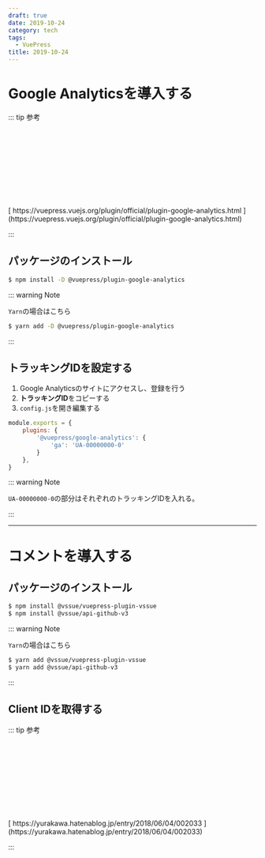 ```yaml
---
draft: true
date: 2019-10-24
category: tech
tags:
  - VuePress
title: 2019-10-24
---
```


# Google Analyticsを導入する

::: tip 参考

<br>

<div class="iframely-embed"><div class="iframely-responsive" style="height: 140px; padding-bottom: 0;"><a href="https://vuepress.vuejs.org/plugin/official/plugin-google-analytics.html" data-iframely-url="//cdn.iframe.ly/GFXNNZm"></a></div></div><script async src="//cdn.iframe.ly/embed.js" charset="utf-8"></script>
[ https://vuepress.vuejs.org/plugin/official/plugin-google-analytics.html ](https://vuepress.vuejs.org/plugin/official/plugin-google-analytics.html)

:::

## パッケージのインストール

```sh
$ npm install -D @vuepress/plugin-google-analytics
```

::: warning Note

`Yarn`の場合はこちら

```sh
$ yarn add -D @vuepress/plugin-google-analytics
```

:::

## トラッキングIDを設定する

1. Google Analyticsのサイトにアクセスし、登録を行う
2. **トラッキングID**をコピーする
3. `config.js`を開き編集する

```js
module.exports = {
    plugins: {
        '@vuepress/google-analytics': {
            'ga': 'UA-00000000-0'
        }
    },
}
```

::: warning Note

`UA-00000000-0`の部分はそれぞれのトラッキングIDを入れる。

:::

---

# コメントを導入する

## パッケージのインストール

```sh
$ npm install @vssue/vuepress-plugin-vssue
$ npm install @vssue/api-github-v3
```

::: warning Note

`Yarn`の場合はこちら

```sh
$ yarn add @vssue/vuepress-plugin-vssue
$ yarn add @vssue/api-github-v3
```

:::

## Client IDを取得する

::: tip 参考

<br>

<div class="iframely-embed"><div class="iframely-responsive" style="height: 140px; padding-bottom: 0;"><a href="https://yurakawa.hatenablog.jp/entry/2018/06/04/002033" data-iframely-url="//cdn.iframe.ly/QzNmGKV?iframe=card-small"></a></div></div><script async src="//cdn.iframe.ly/embed.js" charset="utf-8"></script>
[ https://yurakawa.hatenablog.jp/entry/2018/06/04/002033 ](https://yurakawa.hatenablog.jp/entry/2018/06/04/002033)

:::
